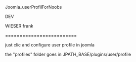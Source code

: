Joomla_userProfilForNoobs

DEV 

WIESER frank


=========================

just clic and configure user profile in joomla

the "profiles" folder goes in JPATH_BASE/plugins/user/profile
